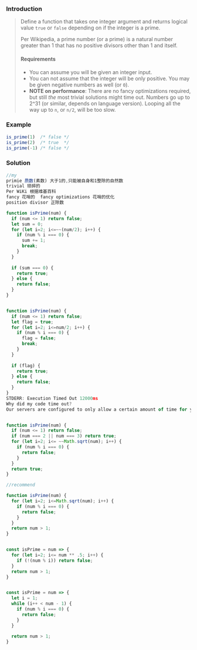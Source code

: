 ### Introduction

> Define a function that takes one integer argument and returns logical value `true` or `false` depending on if the integer is a prime.
>
> Per Wikipedia, a prime number (or a prime) is a natural number greater than 1 that has no positive divisors other than 1 and itself.
>
> #### Requirements
>
> - You can assume you will be given an integer input.
> - You can not assume that the integer will be only positive. You may be given negative numbers as well (or `0`).
> -  **NOTE on performance**: There are no fancy optimizations required, but still *the* most trivial solutions might time out. Numbers go up to 2^31 (or similar, depends on language version). Looping all the way up to `n`, or `n/2`, will be too slow.



### Example

```javascript
is_prime(1)  /* false */
is_prime(2)  /* true  */
is_prime(-1) /* false */
```





### Solution

```javascript
//my
primie 质数(素数) 大于1的,只能被自身和1整除的自然数
trivial 琐碎的
Per WiKi 根据维基百科
fancy 花哨的  fancy optimizations 花哨的优化
position divisor 正除数

function isPrime(num) {
  if (num <= 1) return false;
  let sum = 0;
  for (let i=2; i<=~~(num/2); i++) {
    if (num % i === 0) {
      sum += 1;
      break;
    }
  }
  
  if (sum === 0) {
    return true;
  } else {
    return false;
  }
}


function isPrime(num) {
  if (num <= 1) return false;
  let flag = true;
  for (let i=2; i<=num/2; i++) {
    if (num % i === 0) {
      flag = false;
      break;
    }
  }
  
  if (flag) {
    return true;
  } else {
    return false;
  }
}
STDERR: Execution Timed Out 12000ms
Why did my code time out?
Our servers are configured to only allow a certain amount of time for your code to execute. In rare cases the server may be taking on too much work and simply wasn't able to run your code efficiently enough. Most of the time though this issue is caused by inefficient algorithms. If you see this error multiple times you should try to optimize your code further.


function isPrime(num) {
  if (num <= 1) return false;
  if (num === 2 || num === 3) return true;
  for (let i=2; i<= ~~Math.sqrt(num); i++) {
    if (num % i === 0) {
      return false;
    }
  }
  return true;
}


```



```javascript
//recommend

function isPrime(num) {
  for (let i=2; i<=Math.sqrt(num); i++) {
    if (num % i === 0) {
      return false;
    }
  }
  return num > 1;
}


const isPrime = num => {
  for (let i=2; i<= num ** .5; i++) {
    if (!(num % i)) return false;
  }
  return num > 1;
}


const isPrime = num => {
  let i = 1;
  while (i++ < num - 1) {
    if (num % i === 0) {
      return false;
    }
  }
  
  return num > 1;
}
```

